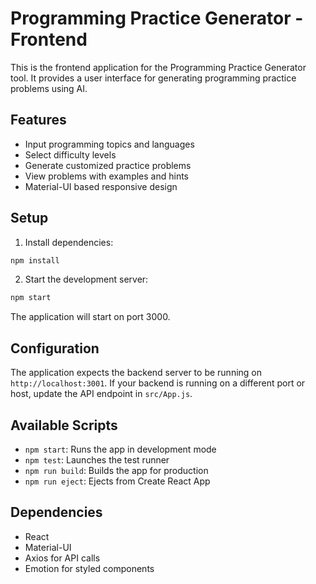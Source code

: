 # Programming Practice Generator - Frontend

This is the frontend application for the Programming Practice Generator tool. It provides a user interface for generating programming practice problems using AI.

## Features

- Input programming topics and languages
- Select difficulty levels
- Generate customized practice problems
- View problems with examples and hints
- Material-UI based responsive design

## Setup

1. Install dependencies:
```bash
npm install
```

2. Start the development server:
```bash
npm start
```

The application will start on port 3000.

## Configuration

The application expects the backend server to be running on `http://localhost:3001`. If your backend is running on a different port or host, update the API endpoint in `src/App.js`.

## Available Scripts

- `npm start`: Runs the app in development mode
- `npm test`: Launches the test runner
- `npm run build`: Builds the app for production
- `npm run eject`: Ejects from Create React App

## Dependencies

- React
- Material-UI
- Axios for API calls
- Emotion for styled components
